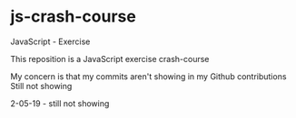 # js-crash-course
JavaScript - Exercise 

This reposition is a JavaScript exercise crash-course

My concern is that my commits aren't showing in my Github contributions 
Still not showing 

2-05-19 - still not showing
